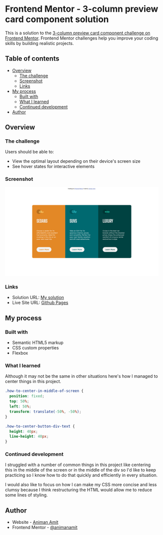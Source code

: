 # Frontend Mentor - 3-column preview card component solution

This is a solution to the [3-column preview card component challenge on Frontend Mentor](https://www.frontendmentor.io/challenges/3column-preview-card-component-pH92eAR2-). Frontend Mentor challenges help you improve your coding skills by building realistic projects.

## Table of contents

- [Overview](#overview)
  - [The challenge](#the-challenge)
  - [Screenshot](#screenshot)
  - [Links](#links)
- [My process](#my-process)
  - [Built with](#built-with)
  - [What I learned](#what-i-learned)
  - [Continued development](#continued-development)
- [Author](#author)

## Overview

### The challenge

Users should be able to:

- View the optimal layout depending on their device's screen size
- See hover states for interactive elements

### Screenshot

![](./screenshot.png)

### Links

- Solution URL: [My solution](https://www.frontendmentor.io/challenges/3column-preview-card-component-pH92eAR2-/hub/card-component-created-using-html-and-css-flexbox-pfQYSt8kK)
- Live Site URL: [Github Pages](https://animanamit.github.io/frontendmentor-3-column-preview-card-component/)

## My process

### Built with

- Semantic HTML5 markup
- CSS custom properties
- Flexbox

### What I learned

Although it may not be the same in other situations here's how I managed to center things in this project.

```css
.how-to-center-in-middle-of-screen {
  position: fixed;
  top: 50%;
  left: 50%;
  transform: translate(-50%, -50%);
}
```

```css
.how-to-center-button-div-text {
  height: 40px;
  line-height: 40px;
}
```

### Continued development

I struggled with a number of common things in this project like centering this in the middle of the screen or in the middle of the div so I'd like to keep practicing so I know how to do that quickly and efficiently in every situation.

I would also like to focus on how I can make my CSS more concise and less clumsy because I think restructuring the HTML would allow me to reduce some lines of styling.

## Author

- Website - [Animan Amit](https://www.animanamit.dev)
- Frontend Mentor - [@animanamit](https://www.frontendmentor.io/profile/animanamit)
